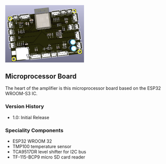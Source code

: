<img src="screenshot.png?v=2" width="50%">

## Microprocessor Board

The heart of the amplifier is this microprocessor board based on the ESP32 WROOM-S3 IC. 

### Version History

- 1.0: Initial Release

### Speciality Components

* ESP32 WROOM 32
* TMP100 temperature sensor
* TCA9517DR level shifter for I2C bus
* TF-115-BCP9 micro SD card reader

